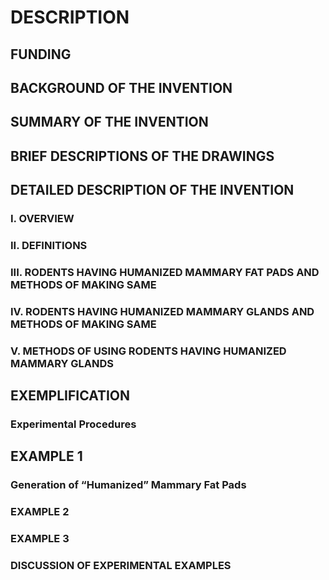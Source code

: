 # DESCRIPTION

## FUNDING

## BACKGROUND OF THE INVENTION

## SUMMARY OF THE INVENTION

## BRIEF DESCRIPTIONS OF THE DRAWINGS

## DETAILED DESCRIPTION OF THE INVENTION

### I. OVERVIEW

### II. DEFINITIONS

### III. RODENTS HAVING HUMANIZED MAMMARY FAT PADS AND METHODS OF MAKING SAME

### IV. RODENTS HAVING HUMANIZED MAMMARY GLANDS AND METHODS OF MAKING SAME

### V. METHODS OF USING RODENTS HAVING HUMANIZED MAMMARY GLANDS

## EXEMPLIFICATION

### Experimental Procedures

## EXAMPLE 1

### Generation of “Humanized” Mammary Fat Pads

### EXAMPLE 2

### EXAMPLE 3

### DISCUSSION OF EXPERIMENTAL EXAMPLES

